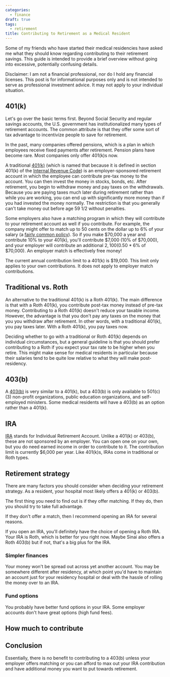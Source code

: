 ```yaml
---
categories:
  - finance
draft: true
tags:
  - retirement
title: Contributing to Retirement as a Medical Resident
---
```


Some of my friends who have started their medical residencies have asked me what
they should know regarding contributing to their retirement savings. This guide
is intended to provide a brief overview without going into excessive,
potentially confusing details.

Disclaimer: I am not a financial professional, nor do I hold any financial
licenses. This post is for informational purposes only and is not intended to
serve as professional investment advice. It may not apply to your individual
situation.

## 401(k)

Let's go over the basic terms first. Beyond Social Security and regular savings
accounts, the U.S. government has institutionalized many types of retirement
accounts. The common attribute is that they offer some sort of tax advantage to
incentivize people to save for retirement.

In the past, many companies offered pensions, which is a plan in which employees
receive fixed payments after retirement. Pension plans have become rare. Most
companies only offer 401(k)s now.

A traditional [401(k)](https://en.wikipedia.org/wiki/401(k)) (which is named
that because it is defined in section 401(k) of the [Internal Revenue
Code](https://en.wikipedia.org/wiki/Internal_Revenue_Code)) is an
employer-sponsored retirement account in which the employee can contribute
pre-tax money to the account. You can then invest the money in stocks, bonds,
etc. After retirement, you begin to withdraw money and pay taxes on the
withdrawals. Because you are paying taxes much later during retirement rather
than while you are working, you can end up with significantly more money than if
you had invested the money normally. The restriction is that you generally can't
take money out before age 59 1/2 without penalties.

Some employers also have a matching program in which they will contribute to
your retirement account as well if you contribute. For example, the company
might offer to match up to 50 cents on the dollar up to 6% of your salary (a
[fairly common
policy](https://www.investopedia.com/articles/personal-finance/120315/what-good-401k-match.asp)).
So if you make $70,000 a year and contribute 10% to your 401(k), you'll
contribute $7,000 (10% of $70,000), and your employer will contribute an
additional $2,100 ($0.50 * 6% of $70,000). An employer match is effectively free
money!

The current annual contribution limit to a 401(k) is $19,000. This limit only
applies to your own contributions. It does not apply to employer match
contributions.

## Traditional vs. Roth

An alternative to the traditional 401(k) is a Roth 401(k). The main difference
is that with a Roth 401(k), you contribute post-tax money instead of pre-tax
money. Contributing to a Roth 401(k) doesn't reduce your taxable income.
However, the advantage is that you don't pay any taxes on the money that you you
withdraw after retirement. In other words, with a traditional 401(k), you pay
taxes later. With a Roth 401(k), you pay taxes now.

Deciding whether to go with a traditional or Roth 401(k) depends on individual
circumstances, but a general guideline is that you should prefer contributing to
a Roth if you expect your tax rate to be higher when you retire. This might make
sense for medical residents in particular because their salaries tend to be
quite low relative to what they will make post-residency.

## 403(b)

A [403(b)](https://en.wikipedia.org/wiki/403(b)) is very similar to a 401(k),
but a 403(b) is only available to 501\(c)(3) non-profit organizations, public
education organizations, and self-employed ministers. Some medical residents
will have a 403(b) as an option rather than a 401(k).

## IRA

[IRA](https://en.wikipedia.org/wiki/Individual_retirement_account) stands for
Individual Retirement Account. Unlike a 401(k) or 403(b), these are not
sponsored by an employer. You can open one on your own, but you do need earned
income in order to contribute to it. The contribution limit is currently $6,000
per year. Like 401(k)s, IRAs come in traditional or Roth types.

## Retirement strategy

There are many factors you should consider when deciding your retirement
strategy. As a resident, your hospital most likely offers a 401(k) or 403(b).

The first thing you need to find out is if they offer matching. If they do, then
you should try to take full advantage.

If they don't offer a match, then I recommend opening an IRA for several
reasons.

If you open an IRA, you'll definitely have the choice of opening a Roth IRA.
Your IRA is Roth, which is better for you right now. Maybe Sinai also offers
a Roth 403(b) but if not, that's a big plus for the IRA.

### Simpler finances

Your money won't be spread out across yet another account. You may be somewhere
different after residency, at which point you'd have to maintain an account just
for your residency hospital or deal with the hassle of rolling the money over to
an IRA.

### Fund options

You probably have better fund options in your IRA. Some employer accounts don't
have great options (high fund fees).

## How much to contribute

## Conclusion

Essentially, there is no benefit to contributing to a 403(b) unless your
employer offers matching or you can afford to max out your IRA contribution and
have additional money you want to put towards retirement.
